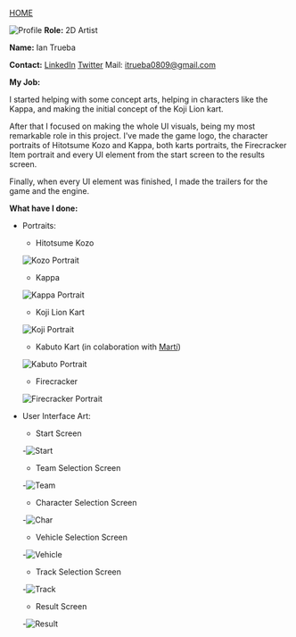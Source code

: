 [HOME](index.md)

![Profile](http://i.imgur.com/FKTaBmG.jpg?1)
**Role:** 2D Artist

**Name:** Ian Trueba

**Contact:**
[LinkedIn](https://www.linkedin.com/in/ian-trueba-l%C3%B3pez-051baba3/)
[Twitter](https://twitter.com/ian_trueba)
Mail: itrueba0809@gmail.com

**My Job:**

I started helping with some concept arts, helping in characters like the Kappa, and making the initial concept of the Koji Lion kart.

After that I focused on making the whole UI visuals, being my most remarkable role in this project. I've made the game logo, the character portraits of Hitotsume Kozo and Kappa, both karts portraits, the Firecracker Item portrait and every UI element from the start screen to the results screen.

Finally, when every UI element was finished, I made the trailers for the game and the engine.

**What have I done:**
* Portraits:
  * Hitotsume Kozo
  
  ![Kozo Portrait](http://i.imgur.com/TLpfsy7.png)
  * Kappa
  
  ![Kappa Portrait](http://i.imgur.com/uAt6V8F.png)
  * Koji Lion Kart
  
  ![Koji Portrait](http://i.imgur.com/9QTF1AI.png)
  * Kabuto Kart (in colaboration with [Martí](mpinos.db))
  
  ![Kabuto Portrait](http://i.imgur.com/jeTTKKY.png)
  * Firecracker
  
  ![Firecracker Portrait](http://i.imgur.com/Z70s4eL.png)

* User Interface Art:
  * Start Screen
  
  -![Start](http://i.imgur.com/Ugnza46.png)
  * Team Selection Screen
  
  -![Team](http://i.imgur.com/TyuBis4.jpg)
  * Character Selection Screen
  
  -![Char](http://i.imgur.com/u8uwpWn.jpg)
  * Vehicle Selection Screen
  
  -![Vehicle](http://i.imgur.com/aiE0GH7.jpg)
  * Track Selection Screen
  
  -![Track](http://i.imgur.com/sp54zWk.jpg)
  * Result Screen
  
  -![Result](http://i.imgur.com/zSs48zl.png)
  
  
